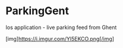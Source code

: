# ParkingGent
Ios application - live parking feed from Ghent

[img]https://i.imgur.com/Yl5EKCO.png[/img]
